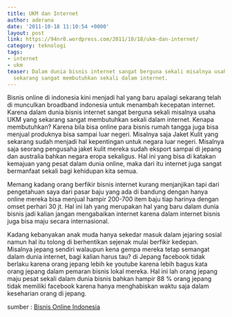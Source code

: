 ```yaml
---
title: UKM dan Internet
author: aderana
date: '2011-10-18 11:10:54 +0000'
layout: post
link: https://94nr0.wordpress.com/2011/10/18/ukm-dan-internet/
category: teknologi
tags:
- internet
- ukm
teaser: Dalam dunia bisnis internet sangat berguna sekali misalnya usaha UKM yang
  sekarang sangat membutuhkan sekali dalam internet.
---
```


Bisnis online di indonesia kini menjadi hal yang baru apalagi sekarang telah di munculkan broadband indonesia untuk menambah kecepatan internet. Karena dalam dunia bisnis internet sangat berguna sekali misalnya usaha UKM yang sekarang sangat membutuhkan sekali dalam internet. Kenapa membutuhkan? Karena bila bisa online para bisnis rumah tangga juga bisa menjual produknya bisa sampai luar negeri. Misalnya saja Jaket Kulit yang sekarang sudah menjadi hal kepentingan untuk negara luar negeri. Misalnya saja seorang pengusaha jaket kulit mereka sudah eksport sampai di jepang dan australia bahkan negara eropa sekaligus. Hal ini yang bisa di katakan kemajuan yang pesat dalam dunia online, maka dari itu internet juga sangat bermanfaat sekali bagi kehidupan kita semua.

Memang kadang orang berfikir bisnis internet kurang menjanjikan tapi dari pengetahuan saya dari pasar baju yang ada di bandung dengan hanya online mereka bisa menjual hampir 200-700 item baju tiap harinya dengan omset perhari 30 jt. Hal ini lah yang merupakan hal yang baru dalam dunia bisnis jadi kalian jangan mengabaikan internet karena dalam internet bisnis juga bisa maju secara internasional.

Kadang kebanyakan anak muda hanya sekedar masuk dalam jejaring sosial namun hal itu tolong di berhentikan sejenak mulai berfikir kedepan. Misalnya jepang sendiri walaupun kena gempa mereka tetap semangat dalam dunia internet, bagi kalian harus tau? di Jepang facebook tidak berlaku karena orang jepang lebih ke youtube karena lebih bagus kata orang jepang dalam pemaran bisnis lokal mereka. Hal ini lah orang jepang maju pesat sekali dalam dunia bisnis bahkan hampir 88 % orang jepang tidak memiliki facebook karena hanya menghabiskan waktu saja dalam keseharian orang di jepang.


sumber : [Bisnis Online Indonesia](http://aguspriyono.com/bisnis-indonesia-online-menjadi-hal-yang-menjanjikan)